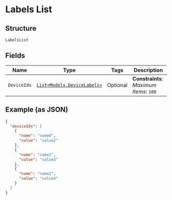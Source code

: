 
# Labels List

## Structure

`LabelsList`

## Fields

| Name | Type | Tags | Description |
|  --- | --- | --- | --- |
| `DeviceIds` | [`List<Models.DeviceLabels>`](../../doc/models/device-labels.md) | Optional | **Constraints**: *Maximum Items*: `100` |

## Example (as JSON)

```json
{
  "deviceIds": [
    {
      "name": "name0",
      "value": "value2"
    },
    {
      "name": "name1",
      "value": "value3"
    },
    {
      "name": "name2",
      "value": "value4"
    }
  ]
}
```

